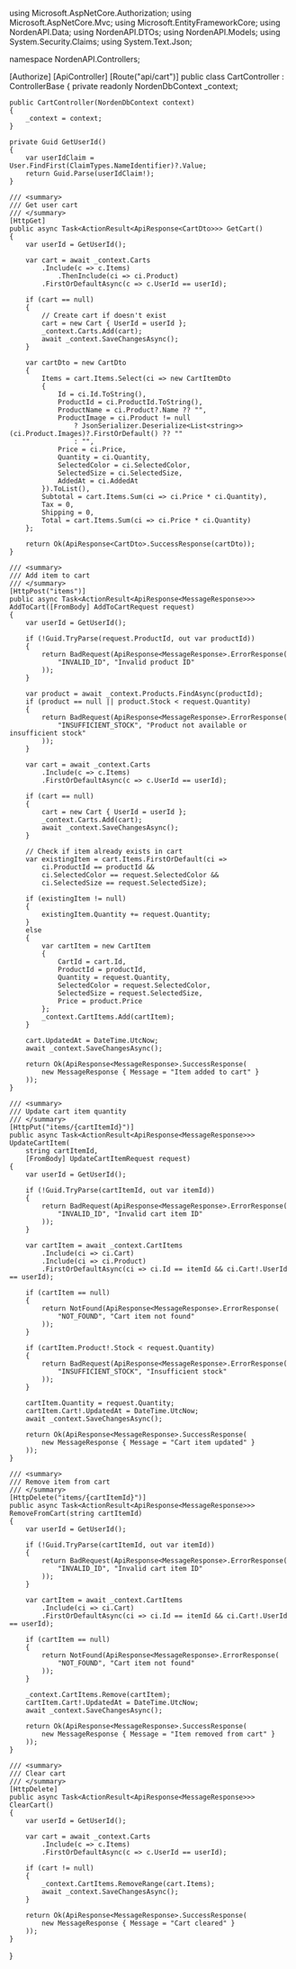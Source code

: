 using Microsoft.AspNetCore.Authorization;
using Microsoft.AspNetCore.Mvc;
using Microsoft.EntityFrameworkCore;
using NordenAPI.Data;
using NordenAPI.DTOs;
using NordenAPI.Models;
using System.Security.Claims;
using System.Text.Json;

namespace NordenAPI.Controllers;

[Authorize]
[ApiController]
[Route("api/cart")]
public class CartController : ControllerBase
{
    private readonly NordenDbContext _context;

    public CartController(NordenDbContext context)
    {
        _context = context;
    }

    private Guid GetUserId()
    {
        var userIdClaim = User.FindFirst(ClaimTypes.NameIdentifier)?.Value;
        return Guid.Parse(userIdClaim!);
    }

    /// <summary>
    /// Get user cart
    /// </summary>
    [HttpGet]
    public async Task<ActionResult<ApiResponse<CartDto>>> GetCart()
    {
        var userId = GetUserId();
        
        var cart = await _context.Carts
            .Include(c => c.Items)
                .ThenInclude(ci => ci.Product)
            .FirstOrDefaultAsync(c => c.UserId == userId);

        if (cart == null)
        {
            // Create cart if doesn't exist
            cart = new Cart { UserId = userId };
            _context.Carts.Add(cart);
            await _context.SaveChangesAsync();
        }

        var cartDto = new CartDto
        {
            Items = cart.Items.Select(ci => new CartItemDto
            {
                Id = ci.Id.ToString(),
                ProductId = ci.ProductId.ToString(),
                ProductName = ci.Product?.Name ?? "",
                ProductImage = ci.Product != null 
                    ? JsonSerializer.Deserialize<List<string>>(ci.Product.Images)?.FirstOrDefault() ?? "" 
                    : "",
                Price = ci.Price,
                Quantity = ci.Quantity,
                SelectedColor = ci.SelectedColor,
                SelectedSize = ci.SelectedSize,
                AddedAt = ci.AddedAt
            }).ToList(),
            Subtotal = cart.Items.Sum(ci => ci.Price * ci.Quantity),
            Tax = 0,
            Shipping = 0,
            Total = cart.Items.Sum(ci => ci.Price * ci.Quantity)
        };

        return Ok(ApiResponse<CartDto>.SuccessResponse(cartDto));
    }

    /// <summary>
    /// Add item to cart
    /// </summary>
    [HttpPost("items")]
    public async Task<ActionResult<ApiResponse<MessageResponse>>> AddToCart([FromBody] AddToCartRequest request)
    {
        var userId = GetUserId();

        if (!Guid.TryParse(request.ProductId, out var productId))
        {
            return BadRequest(ApiResponse<MessageResponse>.ErrorResponse(
                "INVALID_ID", "Invalid product ID"
            ));
        }

        var product = await _context.Products.FindAsync(productId);
        if (product == null || product.Stock < request.Quantity)
        {
            return BadRequest(ApiResponse<MessageResponse>.ErrorResponse(
                "INSUFFICIENT_STOCK", "Product not available or insufficient stock"
            ));
        }

        var cart = await _context.Carts
            .Include(c => c.Items)
            .FirstOrDefaultAsync(c => c.UserId == userId);

        if (cart == null)
        {
            cart = new Cart { UserId = userId };
            _context.Carts.Add(cart);
            await _context.SaveChangesAsync();
        }

        // Check if item already exists in cart
        var existingItem = cart.Items.FirstOrDefault(ci => 
            ci.ProductId == productId && 
            ci.SelectedColor == request.SelectedColor && 
            ci.SelectedSize == request.SelectedSize);

        if (existingItem != null)
        {
            existingItem.Quantity += request.Quantity;
        }
        else
        {
            var cartItem = new CartItem
            {
                CartId = cart.Id,
                ProductId = productId,
                Quantity = request.Quantity,
                SelectedColor = request.SelectedColor,
                SelectedSize = request.SelectedSize,
                Price = product.Price
            };
            _context.CartItems.Add(cartItem);
        }

        cart.UpdatedAt = DateTime.UtcNow;
        await _context.SaveChangesAsync();

        return Ok(ApiResponse<MessageResponse>.SuccessResponse(
            new MessageResponse { Message = "Item added to cart" }
        ));
    }

    /// <summary>
    /// Update cart item quantity
    /// </summary>
    [HttpPut("items/{cartItemId}")]
    public async Task<ActionResult<ApiResponse<MessageResponse>>> UpdateCartItem(
        string cartItemId, 
        [FromBody] UpdateCartItemRequest request)
    {
        var userId = GetUserId();

        if (!Guid.TryParse(cartItemId, out var itemId))
        {
            return BadRequest(ApiResponse<MessageResponse>.ErrorResponse(
                "INVALID_ID", "Invalid cart item ID"
            ));
        }

        var cartItem = await _context.CartItems
            .Include(ci => ci.Cart)
            .Include(ci => ci.Product)
            .FirstOrDefaultAsync(ci => ci.Id == itemId && ci.Cart!.UserId == userId);

        if (cartItem == null)
        {
            return NotFound(ApiResponse<MessageResponse>.ErrorResponse(
                "NOT_FOUND", "Cart item not found"
            ));
        }

        if (cartItem.Product!.Stock < request.Quantity)
        {
            return BadRequest(ApiResponse<MessageResponse>.ErrorResponse(
                "INSUFFICIENT_STOCK", "Insufficient stock"
            ));
        }

        cartItem.Quantity = request.Quantity;
        cartItem.Cart!.UpdatedAt = DateTime.UtcNow;
        await _context.SaveChangesAsync();

        return Ok(ApiResponse<MessageResponse>.SuccessResponse(
            new MessageResponse { Message = "Cart item updated" }
        ));
    }

    /// <summary>
    /// Remove item from cart
    /// </summary>
    [HttpDelete("items/{cartItemId}")]
    public async Task<ActionResult<ApiResponse<MessageResponse>>> RemoveFromCart(string cartItemId)
    {
        var userId = GetUserId();

        if (!Guid.TryParse(cartItemId, out var itemId))
        {
            return BadRequest(ApiResponse<MessageResponse>.ErrorResponse(
                "INVALID_ID", "Invalid cart item ID"
            ));
        }

        var cartItem = await _context.CartItems
            .Include(ci => ci.Cart)
            .FirstOrDefaultAsync(ci => ci.Id == itemId && ci.Cart!.UserId == userId);

        if (cartItem == null)
        {
            return NotFound(ApiResponse<MessageResponse>.ErrorResponse(
                "NOT_FOUND", "Cart item not found"
            ));
        }

        _context.CartItems.Remove(cartItem);
        cartItem.Cart!.UpdatedAt = DateTime.UtcNow;
        await _context.SaveChangesAsync();

        return Ok(ApiResponse<MessageResponse>.SuccessResponse(
            new MessageResponse { Message = "Item removed from cart" }
        ));
    }

    /// <summary>
    /// Clear cart
    /// </summary>
    [HttpDelete]
    public async Task<ActionResult<ApiResponse<MessageResponse>>> ClearCart()
    {
        var userId = GetUserId();

        var cart = await _context.Carts
            .Include(c => c.Items)
            .FirstOrDefaultAsync(c => c.UserId == userId);

        if (cart != null)
        {
            _context.CartItems.RemoveRange(cart.Items);
            await _context.SaveChangesAsync();
        }

        return Ok(ApiResponse<MessageResponse>.SuccessResponse(
            new MessageResponse { Message = "Cart cleared" }
        ));
    }
}

